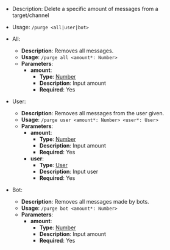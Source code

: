 - Description: Delete a specific amount of messages from a target/channel

- Usage: `/purge <all|user|bot>`

- All:
	- **Description**: Removes all messages.
	- **Usage**: `/purge all <amount*: Number>`
	- **Parameters**:
		- **amount**:
			- **Type**: [Number](../../Types/Number.md)
			- **Description**: Input amount
			- **Required**: Yes

- User:
	- **Description**: Removes all messages from the user given.
	- **Usage**: `/purge user <amount*: Number> <user*: User>`
	- **Parameters**:
		- **amount**:
			- **Type**: [Number](../../Types/Number.md)
			- **Description**: Input amount
			- **Required**: Yes
		- **user**:
			- **Type**: [User](../../Types/User.md)
			- **Description**: Input user
			- **Required**: Yes

- Bot:
	- **Description**: Removes all messages made by bots.
	- **Usage**: `/purge bot <amount*: Number>`
	- **Parameters**:
		- **amount**:
			- **Type**: [Number](../../Types/Number.md)
			- **Description**: Input amount
			- **Required**: Yes